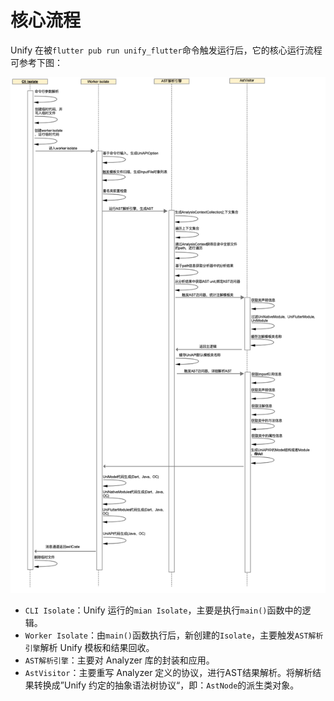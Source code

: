 # 核心流程
Unify 在被`flutter pub run unify_flutter`命令触发运行后，它的核心运行流程可参考下图：

<img src="../public/004.png" width="1000"/>

* `CLI Isolate`：Unify 运行的`mian Isolate`，主要是执行`main()`函数中的逻辑。
* `Worker Isolate`：由`main()`函数执行后，新创建的`Isolate`，主要触发`AST解析引擎`解析 Unify 模板和结果回收。
* `AST解析引擎`：主要对 Analyzer 库的封装和应用。
* `AstVisitor`：主要重写 Analyzer 定义的协议，进行AST结果解析。将解析结果转换成”Unify 约定的抽象语法树协议“，即：`AstNode`的派生类对象。